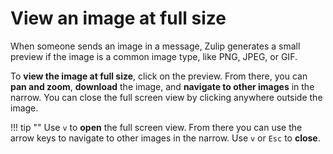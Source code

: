 # View an image at full size

When someone sends an image in a message, Zulip generates a small preview if
the image is a common image type, like PNG, JPEG, or GIF.

To **view the image at full size**, click on the preview. From there, you
can **pan and zoom**, **download** the image, and **navigate to other
images** in the narrow. You can close the full screen view by clicking
anywhere outside the image.

!!! tip ""
    Use `v` to **open** the full screen view. From there you
    can use the arrow keys to navigate to other images in the narrow.
    Use `v` or `Esc` to **close**.
